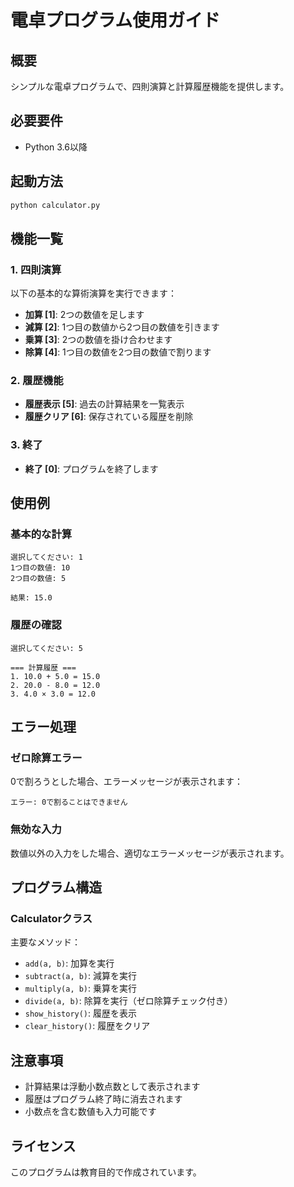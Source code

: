 # 電卓プログラム使用ガイド

## 概要
シンプルな電卓プログラムで、四則演算と計算履歴機能を提供します。

## 必要要件
- Python 3.6以降

## 起動方法
```bash
python calculator.py
```

## 機能一覧

### 1. 四則演算
以下の基本的な算術演算を実行できます：

- **加算 [1]**: 2つの数値を足します
- **減算 [2]**: 1つ目の数値から2つ目の数値を引きます
- **乗算 [3]**: 2つの数値を掛け合わせます
- **除算 [4]**: 1つ目の数値を2つ目の数値で割ります

### 2. 履歴機能
- **履歴表示 [5]**: 過去の計算結果を一覧表示
- **履歴クリア [6]**: 保存されている履歴を削除

### 3. 終了
- **終了 [0]**: プログラムを終了します

## 使用例

### 基本的な計算
```
選択してください: 1
1つ目の数値: 10
2つ目の数値: 5

結果: 15.0
```

### 履歴の確認
```
選択してください: 5

=== 計算履歴 ===
1. 10.0 + 5.0 = 15.0
2. 20.0 - 8.0 = 12.0
3. 4.0 × 3.0 = 12.0
```

## エラー処理

### ゼロ除算エラー
0で割ろうとした場合、エラーメッセージが表示されます：
```
エラー: 0で割ることはできません
```

### 無効な入力
数値以外の入力をした場合、適切なエラーメッセージが表示されます。

## プログラム構造

### Calculatorクラス
主要なメソッド：
- `add(a, b)`: 加算を実行
- `subtract(a, b)`: 減算を実行
- `multiply(a, b)`: 乗算を実行
- `divide(a, b)`: 除算を実行（ゼロ除算チェック付き）
- `show_history()`: 履歴を表示
- `clear_history()`: 履歴をクリア

## 注意事項
- 計算結果は浮動小数点数として表示されます
- 履歴はプログラム終了時に消去されます
- 小数点を含む数値も入力可能です

## ライセンス
このプログラムは教育目的で作成されています。
